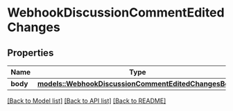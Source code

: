 # WebhookDiscussionCommentEditedChanges

## Properties

Name | Type | Description | Notes
------------ | ------------- | ------------- | -------------
**body** | [**models::WebhookDiscussionCommentEditedChangesBody**](webhook_discussion_comment_edited_changes_body.md) |  | 

[[Back to Model list]](../README.md#documentation-for-models) [[Back to API list]](../README.md#documentation-for-api-endpoints) [[Back to README]](../README.md)


